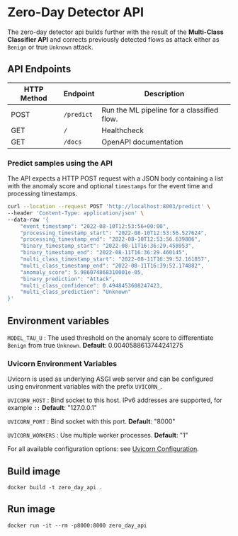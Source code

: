 # Zero-Day Detector API

The zero-day detector api builds further with the result of the **Multi-Class Classifier API** and corrects previously detected flows as attack either as `Benign` or true `Unknown` attack.

## API Endpoints

| HTTP Method | Endpoint   | Description                             |
|-------------|------------|-----------------------------------------|
| POST        | `/predict` | Run the ML pipeline for a classified flow.   |
| GET         |        `/` | Healthcheck                             |
| GET         |    `/docs` | OpenAPI documentation                   |

### Predict samples using the API

The API expects a HTTP POST request with a JSON body containing a list with the anomaly score and optional `timestamps` for the event time and processing timestamps.

```` bash
curl --location --request POST 'http://localhost:8003/predict' \
--header 'Content-Type: application/json' \
--data-raw '{
    "event_timestamp": "2022-08-10T12:53:56+00:00",
    "processing_timestamp_start": "2022-08-10T12:53:56.527624",
    "processing_timestamp_end": "2022-08-10T12:53:56.639806",
    "binary_timestamp_start": "2022-08-11T16:36:29.458953",
    "binary_timestamp_end": "2022-08-11T16:36:29.460145",
    "multi_class_timestamp_start": "2022-08-11T16:39:52.161857",
    "multi_class_timestamp_end": "2022-08-11T16:39:52.174882",
    "anomaly_score": 5.986074868310001e-05,
    "binary_prediction": "Attack",
    "multi_class_confidence": 0.4948453608247423,
    "multi_class_prediction": "Unknown"
}'
````

## Environment variables

`MODEL_TAU_U`
: The used threshold on the anomaly score to differentiate `Benign` from true `Unknown`.
**Default**: 0.0040588613744241275

### Uvicorn Environment Variables

Uvicorn is used as underlying ASGI web server and can be configured using environment variables with the prefix `UVICORN_`.

`UVICORN_HOST`
: Bind socket to this host. IPv6 addresses are supported, for example `::`
**Default**: "127.0.0.1"

`UVICORN_PORT`
: Bind socket with this port.
**Default**: "8000"

`UVICORN_WORKERS`
: Use multiple worker processes.
**Default**: "1"

For all available configuration options: see [Uvicorn Configuration](https://www.uvicorn.org/settings/).

## Build image

`docker build -t zero_day_api .`

## Run image

`docker run -it --rm -p8000:8000 zero_day_api`
